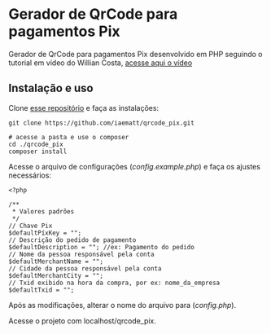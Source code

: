 # Gerador de QrCode para pagamentos Pix

Gerador de QrCode para pagamentos Pix desenvolvido em PHP seguindo o tutorial em vídeo do Willian Costa, [acesse aqui o vídeo](https://www.youtube.com/watch?v=eO11iFgrdCA)

## Instalação e uso

Clone [esse repositório](https://github.com/iaematt/qrcode_pix) e faça as instalações:

```
git clone https://github.com/iaematt/qrcode_pix.git

# acesse a pasta e use o composer
cd ./qrcode_pix
composer install
```

Acesse o arquivo de configurações (_config.example.php_) e faça os ajustes necessários:

```
<?php

/**
 * Valores padrões
 */
// Chave Pix
$defaultPíxKey = "";
// Descrição do pedido de pagamento
$defaultDescription = ""; //ex: Pagamento do pedido
// Nome da pessoa responsável pela conta
$defaultMerchantName = "";
// Cidade da pessoa responsável pela conta
$defaultMerchantCity = "";
// Txid exibido na hora da compra, por ex: nome_da_empresa
$defaultTxid = "";
```

Após as modificações, alterar o nome do arquivo para (_config.php_).

Acesse o projeto com localhost/qrcode_pix.
